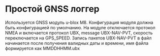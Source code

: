 # Простой GNSS логгер

Используется GNSS модуль u-blox M8. Конфигурация модуля должна быть конфигурацией по умолчанию. На модуле отключается протокол NMEA и включается протокол UBX, message UBX-NAV-PVT, скорость переключается на GPS_SPEED. Запись пакетов UBX-NAV-PVT в файл начинается после получения валидных даты и времени, имя файла формируется как MMDDHHMM.ubx